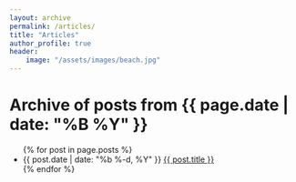 ```yaml
---
layout: archive
permalink: /articles/
title: "Articles"
author_profile: true
header: 
    image: "/assets/images/beach.jpg"
---
```


<h1>Archive of posts from {{ page.date | date: "%B %Y" }}</h1>

<ul class="posts">
{% for post in page.posts %}
  <li>
    <span class="post-date">{{ post.date | date: "%b %-d, %Y" }}</span>
    <a class="post-link" href="{{ post.url | prepend: site.baseurl }}">{{ post.title }}</a>
  </li>
{% endfor %}
</ul>
